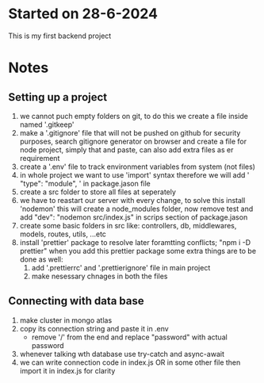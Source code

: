 # Started on 28-6-2024

This is my first backend project

# Notes

## Setting up a project

1. we cannot puch empty folders on git, to do this we create a file inside named '.gitkeep'
2. make a '.gitignore' file that will not be pushed on github for security purposes, search gitignore generator on browser and create a file for node project, simply that and paste, can also add extra files as er requirement 
3. create a '.env' file to track environment variables from system (not files)
4. in whole project we want to use 'import' syntax therefore we will add ' "type": "module", ' in package.jason file
5. create a src folder to store all files at seperately
6. we have to reastart our server with every change, to solve this install 'nodemon' this will create a node_modules folder, now remove test and add "dev": "nodemon src/index.js" in scrips section of package.jason
7. create some basic folders in src like: controllers, db, middlewares, models, routes, utils, ...etc
8. install 'prettier' package to resolve later foramtting conflicts;  "npm i -D prettier"
   when you add this prettier package some extra things are to be done as well: 
   1. add '.prettierrc' and '.prettierignore' file in main project 
   2. make nesessary chnages in both the files

## Connecting with data base

1. make cluster in mongo atlas
2. copy its connection string and paste it in .env
    * remove '/' from the end and replace "password" with actual password
3. whenever talking wth database use try-catch and async-await
4. we can write connection code in index.js OR in some other file then import it in index.js for clarity
